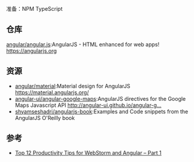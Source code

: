 准备：NPM TypeScript


## 仓库

[angular/angular.js](https://github.com/angular/angular.js):AngularJS - HTML enhanced for web apps! https://angularjs.org

## 资源

* [angular/material](https://github.com/angular/material):Material design for AngularJS https://material.angularjs.org/
* [angular-ui/angular-google-maps](https://github.com/angular-ui/angular-google-maps):AngularJS directives for the Google Maps Javascript API http://angular-ui.github.io/angular-g…
* [shyamseshadri/angularjs-book](https://github.com/shyamseshadri/angularjs-book):Examples and Code snippets from the AngularJS O'Reilly book

## 参考

* [Top 12 Productivity Tips for WebStorm and Angular – Part 1](https://www.sitepoint.com/productivity-tips-for-webstorm-and-angular-part-1/)